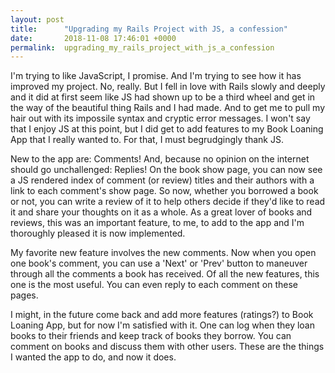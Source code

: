 ```yaml
---
layout: post
title:      "Upgrading my Rails Project with JS, a confession"
date:       2018-11-08 17:46:01 +0000
permalink:  upgrading_my_rails_project_with_js_a_confession
---
```



I'm trying to like JavaScript, I promise. And I'm trying to see how it has improved my project. No, really. But I fell in love with Rails slowly and deeply and it did at first seem like JS had shown up to be a third wheel and get in the way of the beautiful thing Rails and I had made. And to get me to pull my hair out with its impossile syntax and cryptic error messages. I won't say that I enjoy JS at this point, but I did get to add features to my Book Loaning App that I really wanted to. For that, I must begrudgingly thank JS.

New to the app are: Comments! And, because no opinion on the internet should go unchallenged: Replies! On the book show page, you can now see a JS rendered index of comment (or review) titles and their authors with a link to each comment's show page. So now, whether you borrowed a book or not, you can write a review of it to help others decide if they'd like to read it and share your thoughts on it as a whole. As a great lover of books and reviews, this was an important feature, to me, to add to the app and I'm thoroughly pleased it is now implemented.

My favorite new feature involves the new comments. Now when you open one book's comment, you can use a 'Next' or 'Prev' button to maneuver through all the comments a book has received. Of all the new features, this one is the most useful. You can even reply to each comment on these pages.

I might, in the future come back and add more features (ratings?) to Book Loaning App, but for now I'm satisfied with it. One can log when they loan books to their friends and keep track of books they borrow. You can comment on books and discuss them with other users. These are the things I wanted the app to do, and now it does. 
